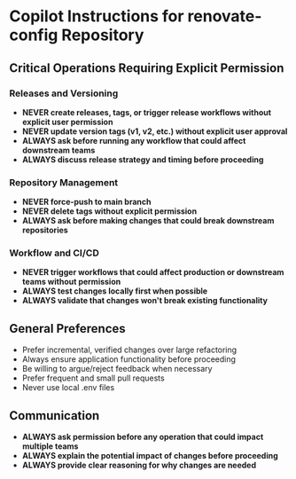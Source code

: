 # Copilot Instructions for renovate-config Repository

## Critical Operations Requiring Explicit Permission

### Releases and Versioning
- **NEVER create releases, tags, or trigger release workflows without explicit user permission**
- **NEVER update version tags (v1, v2, etc.) without explicit user approval**
- **ALWAYS ask before running any workflow that could affect downstream teams**
- **ALWAYS discuss release strategy and timing before proceeding**

### Repository Management
- **NEVER force-push to main branch**
- **NEVER delete tags without explicit permission**
- **ALWAYS ask before making changes that could break downstream repositories**

### Workflow and CI/CD
- **NEVER trigger workflows that could affect production or downstream teams without permission**
- **ALWAYS test changes locally first when possible**
- **ALWAYS validate that changes won't break existing functionality**

## General Preferences
- Prefer incremental, verified changes over large refactoring
- Always ensure application functionality before proceeding
- Be willing to argue/reject feedback when necessary
- Prefer frequent and small pull requests
- Never use local .env files

## Communication
- **ALWAYS ask permission before any operation that could impact multiple teams**
- **ALWAYS explain the potential impact of changes before proceeding**
- **ALWAYS provide clear reasoning for why changes are needed**
